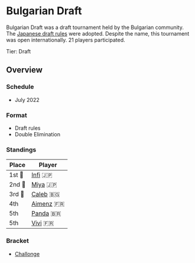 # Bulgarian Draft

Bulgarian Draft was a draft tournament held by the Bulgarian community. The [Japanese draft rules](../jpdraft/jpdraftmain.md) were adopted. Despite the name, this tournament was open internationally. 21 players participated.

Tier: Draft

## Overview

### Schedule
- July 2022

### Format
- Draft rules
- Double Elimination

### Standings

|Place|Player|
|-|-|
|1st :1st_place_medal:| [Infi](../../players/japanese/infi.md) :jp: |
|2nd :2nd_place_medal:| [Miya](../../players/japanese/miya.md) :jp: |
|3rd :3rd_place_medal:| [Caleb](../../players/bulgarian/caleb.md) :bulgaria: |
|4th| [Aimenz](../../players/french/aimenz.md) :fr: |
|5th| [Panda](../../players/brazilian/panda.md) :brazil: |
|5th| [Vivi](../../players/french/vivi.md) :fr: |

### Bracket
- [Challonge](https://challonge.com/iestrbg2022)